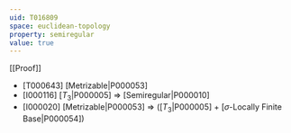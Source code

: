 ```yaml
---
uid: T016809
space: euclidean-topology
property: semiregular
value: true
---
```

[[Proof]]

* [T000643] [Metrizable|P000053]
* [I000116] [$T_3$|P000005] => [Semiregular|P000010]
* [I000020] [Metrizable|P000053] => ([$T_3$|P000005] + [$\sigma$-Locally Finite Base|P000054])

